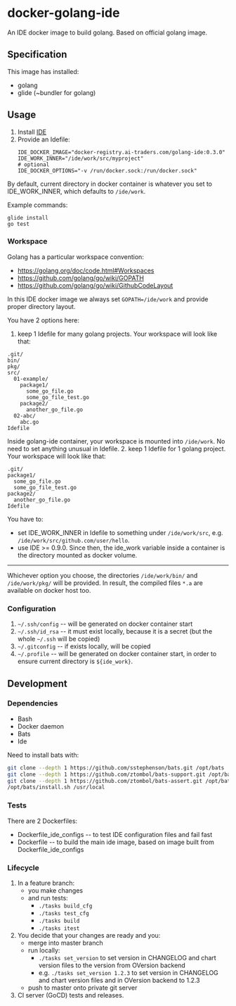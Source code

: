 # docker-golang-ide

An IDE docker image to build golang. Based on official golang image.

## Specification

This image has installed:
 * golang
 * glide (~bundler for golang)

## Usage
1. Install [IDE](https://github.com/ai-traders/ide)
2. Provide an Idefile:
    ```
    IDE_DOCKER_IMAGE="docker-registry.ai-traders.com/golang-ide:0.3.0"
    IDE_WORK_INNER="/ide/work/src/myproject"
    # optional
    IDE_DOCKER_OPTIONS="-v /run/docker.sock:/run/docker.sock"
    ```

By default, current directory in docker container is whatever you set to IDE_WORK_INNER,
 which defaults to `/ide/work`.

Example commands:
```
glide install
go test
```

### Workspace

Golang has a particular workspace convention:
  * https://golang.org/doc/code.html#Workspaces
  * https://github.com/golang/go/wiki/GOPATH
  * https://github.com/golang/go/wiki/GithubCodeLayout

In this IDE docker image we always set `GOPATH=/ide/work` and provide proper directory layout.

You have 2 options here:
  1. keep 1 Idefile for many golang projects. Your workspace will look like that:
  ```
  .git/
  bin/
  pkg/
  src/
    01-example/
      package1/
        some_go_file.go
        some_go_file_test.go
      package2/
        another_go_file.go
    02-abc/
      abc.go
  Idefile
  ```
  Inside golang-ide container, your workspace is mounted into `/ide/work`.
  No need to set anything unusual in Idefile.
  2. keep 1 Idefile for 1 golang project. Your workspace will look like that:
  ```
  .git/
  package1/
    some_go_file.go
    some_go_file_test.go
  package2/
    another_go_file.go
  Idefile
  ```
  You have to:
   * set IDE_WORK_INNER in Idefile to something under `/ide/work/src`,
    e.g. `/ide/work/src/github.com/user/hello`.
   * use IDE >= 0.9.0. Since then, the ide_work variable inside a container is
    the directory mounted as docker volume.

----

Whichever option you choose, the directories `/ide/work/bin/` and `/ide/work/pkg/` will be provided. In result, the compiled files `*.a` are available on docker host too.


### Configuration

1. `~/.ssh/config` -- will be generated on docker container start
2. `~/.ssh/id_rsa` -- it must exist locally, because it is a secret
 (but the whole `~/.ssh` will be copied)
2. `~/.gitconfig` -- if exists locally, will be copied
3. `~/.profile` -- will be generated on docker container start, in
   order to ensure current directory is `${ide_work}`.

## Development
### Dependencies
* Bash
* Docker daemon
* Bats
* Ide

Need to install bats with:

```sh
git clone --depth 1 https://github.com/sstephenson/bats.git /opt/bats
git clone --depth 1 https://github.com/ztombol/bats-support.git /opt/bats-support
git clone --depth 1 https://github.com/ztombol/bats-assert.git /opt/bats-assert
/opt/bats/install.sh /usr/local
```

### Tests
There are 2 Dockerfiles:
  * Dockerfile_ide_configs -- to test IDE configuration files and fail fast
  * Dockerfile -- to build the main ide image, based on image built from
   Dockerfile_ide_configs

### Lifecycle
1. In a feature branch:
   * you make changes
   * and run tests:
       * `./tasks build_cfg`
       * `./tasks test_cfg`
       * `./tasks build`
       * `./tasks itest`
1. You decide that your changes are ready and you:
   * merge into master branch
   * run locally:
     * `./tasks set_version` to set version in CHANGELOG and chart version files to
     the version from OVersion backend
     * e.g. `./tasks set_version 1.2.3` to set version in CHANGELOG and chart version
      files and in OVersion backend to 1.2.3
   * push to master onto private git server
1. CI server (GoCD) tests and releases.

